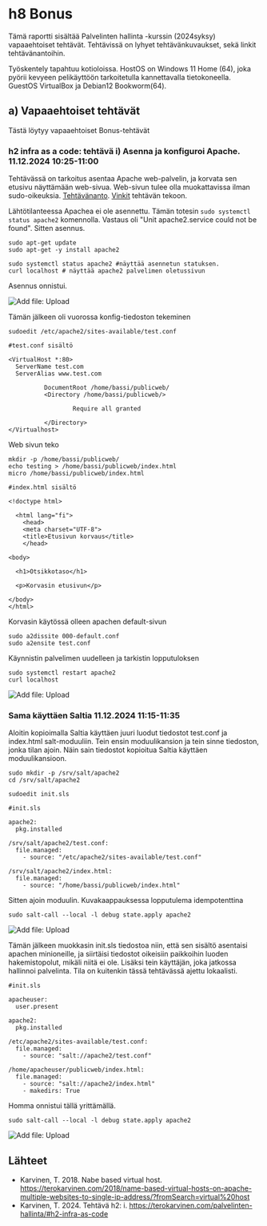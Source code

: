 # h8 Bonus
Tämä raportti sisältää Palvelinten hallinta -kurssin (2024syksy) vapaaehtoiset tehtävät. Tehtävissä on lyhyet tehtävänkuvaukset, sekä linkit tehtävänantoihin.

Työskentely tapahtuu kotioloissa. HostOS on Windows 11 Home (64), joka pyörii kevyeen pelikäyttöön tarkoitetulla kannettavalla tietokoneella. GuestOS VirtualBox ja Debian12 Bookworm(64). 

## a) Vapaaehtoiset tehtävät
Tästä löytyy vapaaehtoiset Bonus-tehtävät

### h2 infra as a code: tehtävä i) Asenna ja konfiguroi Apache. 11.12.2024 10:25-11:00
Tehtävässä on tarkoitus asentaa Apache web-palvelin, ja korvata sen etusivu näyttämään web-sivua. Web-sivun tulee olla muokattavissa ilman sudo-oikeuksia.
[Tehtävänanto](https://terokarvinen.com/palvelinten-hallinta/#h2-infra-as-code). [Vinkit](https://terokarvinen.com/2018/name-based-virtual-hosts-on-apache-multiple-websites-to-single-ip-address/?fromSearch=virtual%20host) tehtävän tekoon.

Lähtötilanteessa Apachea ei ole asennettu. Tämän totesin `sudo systemctl status apache2` komennolla. Vastaus oli "Unit apache2.service could not be found".
Sitten asennus.

    sudo apt-get update
    sudo apt-get -y install apache2

    sudo systemctl status apache2 #näyttää asennetun statuksen.
    curl localhost # näyttää apache2 palvelimen oletussivun

Asennus onnistui.

![Add file: Upload](h8_kuvat/k1.png)

Tämän jälkeen oli vuorossa konfig-tiedoston tekeminen

    sudoedit /etc/apache2/sites-available/test.conf

    #test.conf sisältö
    
    <VirtualHost *:80>
      ServerName test.com
      ServerAlias www.test.com

              DocumentRoot /home/bassi/publicweb/
              <Directory /home/bassi/publicweb/>

                      Require all granted

              </Directory>
    </Virtualhost>

Web sivun teko

    mkdir -p /home/bassi/publicweb/
    echo testing > /home/bassi/publicweb/index.html
    micro /home/bassi/publicweb/index.html

    #index.html sisältö
    
    <!doctype html>

      <html lang="fi">
        <head>
        <meta charset="UTF-8">
        <title>Etusivun korvaus</title>
        </head>

    <body>

      <h1>Otsikkotaso</h1>

      <p>Korvasin etusivun</p>

    </body>
    </html>

Korvasin käytössä olleen apachen default-sivun

    sudo a2dissite 000-default.conf
    sudo a2ensite test.conf
    
Käynnistin palvelimen uudelleen ja tarkistin lopputuloksen

    sudo systemctl restart apache2
    curl localhost

![Add file: Upload](h8_kuvat/k2.png)

### Sama käyttäen Saltia 11.12.2024 11:15-11:35
Aloitin kopioimalla Saltia käyttäen juuri luodut tiedostot test.conf ja index.html salt-moduuliin. Tein ensin moduulikansion ja tein sinne tiedoston, jonka tilan ajoin. Näin sain tiedostot kopioitua Saltia käyttäen moduulikansioon.

    sudo mkdir -p /srv/salt/apache2
    cd /srv/salt/apache2

    sudoedit init.sls

    #init.sls

    apache2:
      pkg.installed

    /srv/salt/apache2/test.conf:
      file.managed:
        - source: "/etc/apache2/sites-available/test.conf"

    /srv/salt/apache2/index.html:
      file.managed:
        - source: "/home/bassi/publicweb/index.html"

Sitten ajoin moduulin. Kuvakaappauksessa lopputulema idempotenttina

    sudo salt-call --local -l debug state.apply apache2

![Add file: Upload](h8_kuvat/k3.png)

Tämän jälkeen muokkasin init.sls tiedostoa niin, että sen sisältö asentaisi apachen minioneille, ja siirtäisi tiedostot oikeisiin paikkoihin luoden hakemistopolut, mikäli niitä ei ole. Lisäksi tein käyttäjän, joka jatkossa hallinnoi palvelinta. Tila on kuitenkin tässä tehtävässä ajettu lokaalisti.

    #init.sls

    apacheuser:
      user.present

    apache2:
      pkg.installed

    /etc/apache2/sites-available/test.conf:
      file.managed:
        - source: "salt://apache2/test.conf"

    /home/apacheuser/publicweb/index.html:
      file.managed:
        - source: "salt://apache2/index.html"
        - makedirs: True

Homma onnistui tällä yrittämällä.

    sudo salt-call --local -l debug state.apply apache2
    
![Add file: Upload](h8_kuvat/k4.png)

## Lähteet
- Karvinen, T. 2018. Nabe based virtual host. https://terokarvinen.com/2018/name-based-virtual-hosts-on-apache-multiple-websites-to-single-ip-address/?fromSearch=virtual%20host
- Karvinen, T. 2024. Tehtävä h2: i. https://terokarvinen.com/palvelinten-hallinta/#h2-infra-as-code
